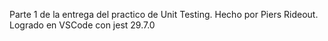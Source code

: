 Parte 1 de la entrega del practico de Unit Testing. Hecho por Piers Rideout. Logrado en VSCode con jest 29.7.0 
